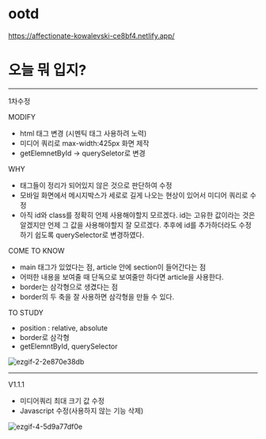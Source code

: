 # ootd

https://affectionate-kowalevski-ce8bf4.netlify.app/

<h1>오늘 뭐 입지?</h1>

---

1차수정

MODIFY

- html 태그 변경 (시멘틱 태그 사용하려 노력)
- 미디어 쿼리로 max-width:425px 화면 제작
- getElemnetById -> querySeletor로 변경

WHY

- 태그들이 정리가 되어있지 않은 것으로 판단하여 수정
- 모바일 화면에서 메시지박스가 세로로 길게 나오는 현상이 있어서 미디어 쿼리로 수정
- 아직 id와 class를 정확히 언제 사용해야할지 모르겠다. id는 고유한 값이라는 것은 알겠지만 언제 그 값을 사용해야할지 잘 모르겠다. 추후에 id를 추가하더라도 수정하기 쉽도록 querySelector로 변경하였다.

COME TO KNOW

- main 태그가 있었다는 점, article 안에 section이 들어간다는 점
- 어떠한 내용을 보여줄 때 단독으로 보여줄만 하다면 article을 사용한다.
- border는 삼각형으로 생겼다는 점
- border의 두 축을 잘 사용하면 삼각형을 만들 수 있다.

TO STUDY

- position : relative, absolute
- border로 삼각형
- getElemntById, querySelector

![ezgif-2-2e870e38db](https://user-images.githubusercontent.com/75235831/161054992-0b7fb72f-f6e9-44e7-9e11-7ef6a7ebad16.gif)

---

V1.1.1

- 미디어쿼리 최대 크기 값 수정
- Javascript 수정(사용하지 않는 기능 삭제)

![ezgif-4-5d9a77df0e](https://user-images.githubusercontent.com/75235831/161279177-d9a9c1fa-b7eb-4cfb-9f67-8893e35e2d3e.gif)
